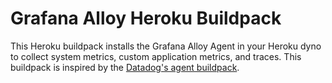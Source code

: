 # Grafana Alloy Heroku Buildpack

This Heroku buildpack installs the Grafana Alloy Agent in your Heroku dyno to collect system metrics, custom application metrics, and traces. This buildpack is inspired by the [Datadog's agent buildpack](https://github.com/DataDog/heroku-buildpack-datadog).